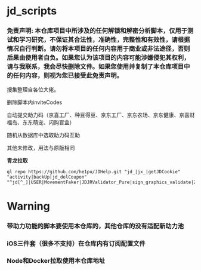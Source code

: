# jd_scripts
### 免责声明: 本仓库项目中所涉及的任何解锁和解密分析脚本，仅用于测试和学习研究，不保证其合法性，准确性，完整性和有效性，请根据情况自行判断。请勿将本项目的任何内容用于商业或非法途径，否则后果由使用者自负。如果您认为该项目的内容可能涉嫌侵犯其权利，请与我联系，我会尽快删除文件。如果您使用并复制了本仓库项目中的任何内容，则视为您已接受此免责声明。


搜集整理自各位大佬。


删除脚本内inviteCodes


自动提交助力码（京喜工厂、种豆得豆、京东工厂、京东农场、京东健康、京喜财福岛、东东萌宠、闪购盲盒）


随机从数据库中选取助力码互助


其他未修改，用法与原版相同


__青龙拉取__<br>
```
ql repo https://github.com/he1pu/JDHelp.git "jd_|jx_|getJDCookie" "activity|backUp|jd_delCoupon" "^jd[^_]|USER|MovementFaker|JDJRValidator_Pure|sign_graphics_validate|ZooFaker_Necklace"
```

# Warning
### 带助力功能的脚本要使用本仓库的，其他仓库的没有适配新助力池
### iOS三件套（很多不支持）在仓库内有订阅配置文件
### Node和Docker拉取使用本仓库地址
